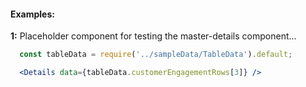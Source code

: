 #### Examples:

__1:__ Placeholder component for testing the master-details component...

```jsx
  const tableData = require('../sampleData/TableData').default;

  <Details data={tableData.customerEngagementRows[3]} />
```
